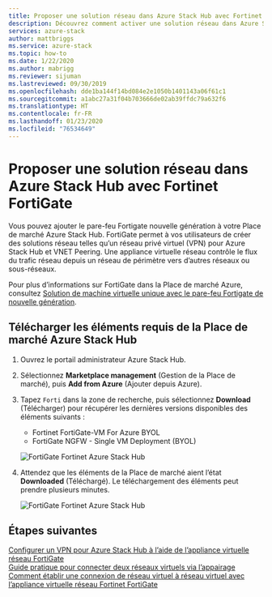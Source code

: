 ```yaml
---
title: Proposer une solution réseau dans Azure Stack Hub avec Fortinet FortiGate | Microsoft Docs
description: Découvrez comment activer une solution réseau dans Azure Stack Hub avec Fortinet FortiGate
services: azure-stack
author: mattbriggs
ms.service: azure-stack
ms.topic: how-to
ms.date: 1/22/2020
ms.author: mabrigg
ms.reviewer: sijuman
ms.lastreviewed: 09/30/2019
ms.openlocfilehash: dde1ba144f14bd084e2e1050b1401143a06f61c1
ms.sourcegitcommit: a1abc27a31f04b703666de02ab39ffdc79a632f6
ms.translationtype: HT
ms.contentlocale: fr-FR
ms.lasthandoff: 01/23/2020
ms.locfileid: "76534649"
---
```

# <a name="offer-a-network-solution-in-azure-stack-hub-with-fortinet-fortigate"></a>Proposer une solution réseau dans Azure Stack Hub avec Fortinet FortiGate

Vous pouvez ajouter le pare-feu Fortigate nouvelle génération à votre Place de marché Azure Stack Hub. FortiGate permet à vos utilisateurs de créer des solutions réseau telles qu’un réseau privé virtuel (VPN) pour Azure Stack Hub et VNET Peering. Une appliance virtuelle réseau contrôle le flux du trafic réseau depuis un réseau de périmètre vers d’autres réseaux ou sous-réseaux. 

Pour plus d’informations sur FortiGate dans la Place de marché Azure, consultez [Solution de machine virtuelle unique avec le pare-feu Fortigate de nouvelle génération](https://azuremarketplace.microsoft.com/marketplace/apps/fortinet.fortinet-FortiGate-singlevm).

## <a name="download-the-required-azure-stack-hub-marketplace-items"></a>Télécharger les éléments requis de la Place de marché Azure Stack Hub

1.  Ouvrez le portail administrateur Azure Stack Hub.

2.  Sélectionnez **Marketplace management** (Gestion de la Place de marché), puis **Add from Azure** (Ajouter depuis Azure).

3. Tapez `Forti` dans la zone de recherche, puis sélectionnez **Download** (Télécharger) pour récupérer les dernières versions disponibles des éléments suivants : 
    - Fortinet FortiGate-VM For Azure BYOL
    - FortiGate NGFW - Single VM Deployment (BYOL)

    ![FortiGate Fortinet Azure Stack Hub](./media/azure-stack-network-solutions-enable/azure-stack-marketplace-FortiGate-fortinet.png)

2.  Attendez que les éléments de la Place de marché aient l’état **Downloaded** (Téléchargé). Le téléchargement des éléments peut prendre plusieurs minutes.

    ![FortiGate Fortinet Azure Stack Hub](./media/azure-stack-network-solutions-enable/image4.png)

## <a name="next-steps"></a>Étapes suivantes

[Configurer un VPN pour Azure Stack Hub à l’aide de l’appliance virtuelle réseau FortiGate](../user/azure-stack-network-howto-vnet-to-onprem.md)  
[Guide pratique pour connecter deux réseaux virtuels via l’appairage](../user/azure-stack-network-howto-vnet-to-vnet.md)  
[Comment établir une connexion de réseau virtuel à réseau virtuel avec l’appliance virtuelle réseau Fortinet FortiGate](../user/azure-stack-network-howto-vnet-to-vnet-stacks.md)  
